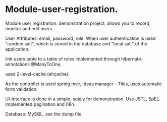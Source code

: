 # Module-user-registration.
Module user registration.  demonstration project, allows you to record, monitor and edit users

User Attributes: email, password, role.
When user authentication is used "random salt", which is stored in the database and "local salt" of the application.

link users table to a table of roles implemented through hibernate-annotations @ManyToOne,

used 2-level-cache (ehcache).

As the controller is used spring mvc, ideas manager - Tiles, uses automatic form validation.

UI-interface is done in a simple, solely for demonstration. Use JSTL, SpEL. Implemented pagination and i18n.

Database: MySQL, see the dump file.
